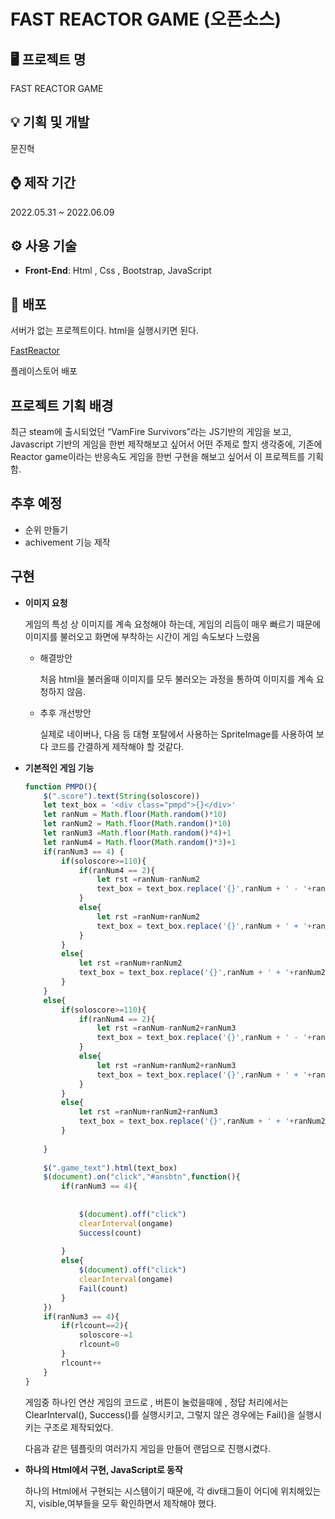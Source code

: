# FAST REACTOR GAME (오픈소스)

## 🖥 프로젝트 명

FAST REACTOR GAME

## 💡 기획 및 개발

문진혁

## ⌚ 제작 기간

2022.05.31 ~ 2022.06.09 

## ⚙ 사용 기술

- **Front-End**: Html , Css , Bootstrap, JavaScript

## 🚀  배포

서버가 없는 프로젝트이다. html을 실행시키면 된다. 

[FastReactor](https://fastreactor.netlify.app/)

플레이스토어 배포

[](https://play.google.com/store/apps/details?id=com.jinhyuk.fastreactorgame)

## 프로젝트 기획 배경

 최근 steam에 출시되었던 “VamFire Survivors”라는 JS기반의 게임을 보고, Javascript 기반의 게임을 한번 제작해보고 싶어서 어떤 주제로 할지 생각중에, 기존에 Reactor game이라는 반응속도 게임을 한번 구현을 해보고 싶어서 이 프로젝트를 기획함.

## 추후 예정

- 순위 만들기
- achivement 기능 제작

## 구현

- **이미지 요청**
    
    게임의 특성 상 이미지를 계속 요청해야 하는데, 게임의 리듬이 매우 빠르기 때문에 이미지를 불러오고 화면에 부착하는 시간이 게임 속도보다 느렸음
    
    - 해결방안
        
         처음 html을 불러올때 이미지를 모두 불러오는 과정을 통하여 이미지를 계속 요청하지 않음.
        
    - 추후 개선방안
        
        실제로 네이버나, 다음 등 대형 포탈에서 사용하는 SpriteImage를 사용하여 보다 코드를 간결하게 제작해야 할 것같다. 
        
- **기본적인 게임 기능**
    
    ```jsx
    function PMPD(){
        $(".score").text(String(soloscore))
        let text_box = '<div class="pmpd">{}</div>'
        let ranNum = Math.floor(Math.random()*10)
        let ranNum2 = Math.floor(Math.random()*10)
        let ranNum3 =Math.floor(Math.random()*4)+1
        let ranNum4 = Math.floor(Math.random()*3)+1
        if(ranNum3 == 4) {
            if(soloscore>=110){
                if(ranNum4 == 2){
                    let rst =ranNum-ranNum2
                    text_box = text_box.replace('{}',ranNum + ' - '+ranNum2 +' = '+rst)
                }
                else{
                    let rst =ranNum+ranNum2
                    text_box = text_box.replace('{}',ranNum + ' + '+ranNum2 +' = '+rst)
                }
            }
            else{
                let rst =ranNum+ranNum2
                text_box = text_box.replace('{}',ranNum + ' + '+ranNum2 +' = '+rst)
            }
        }
        else{
            if(soloscore>=110){
                if(ranNum4 == 2){
                    let rst =ranNum-ranNum2+ranNum3
                    text_box = text_box.replace('{}',ranNum + ' - '+ranNum2 +' = '+rst)
                }
                else{
                    let rst =ranNum+ranNum2+ranNum3
                    text_box = text_box.replace('{}',ranNum + ' + '+ranNum2 +' = '+rst)
                }
            }
            else{
                let rst =ranNum+ranNum2+ranNum3
                text_box = text_box.replace('{}',ranNum + ' + '+ranNum2 +' = '+rst)
            }
            
        }
           
        $(".game_text").html(text_box)
        $(document).on("click","#ansbtn",function(){
            if(ranNum3 == 4){
                
                
                $(document).off("click")
                clearInterval(ongame)
                Success(count)
                
            }
            else{
                $(document).off("click")
                clearInterval(ongame)
                Fail(count)
            }
        })
        if(ranNum3 == 4){
            if(rlcount==2){
                soloscore-=1
                rlcount=0
            }
            rlcount++
        }
    }
    ```
    
    게임중 하나인 연산 게임의 코드로 , 버튼이 눌렀을때에 , 정답 처리에서는 ClearInterval(), Success()를 실행시키고, 그렇지 않은 경우에는 Fail()을 실행시키는 구조로 제작되었다.
    
    다음과 같은 템플릿의 여러가지 게임을 만들어 랜덤으로 진행시켰다.
    
- **하나의 Html에서 구현, JavaScript로 동작**
    
    하나의 Html에서 구현되는 시스템이기 때문에, 각 div태그들이 어디에 위치해있는지, visible,여부들을 모두 확인하면서 제작해야 했다.